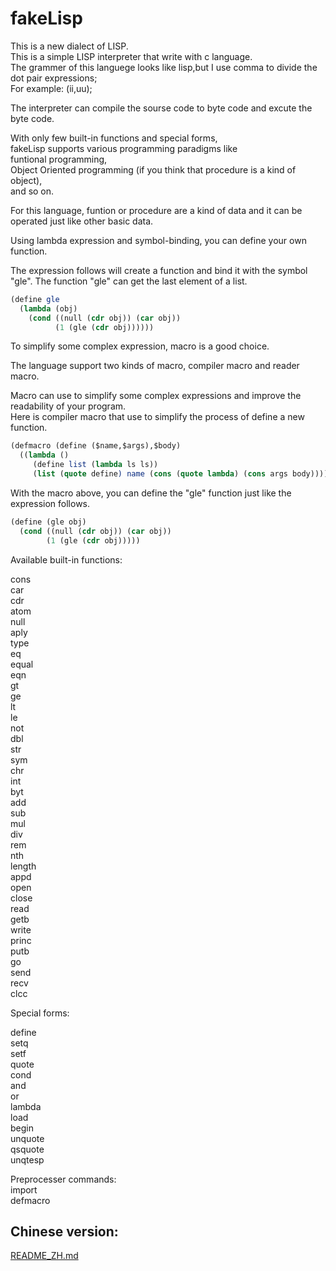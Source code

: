 # fakeLisp

This is a new dialect of LISP.  
This is a simple LISP interpreter that write with c language.  
The grammer of this languege looks like lisp,but I use comma to divide the dot pair expressions;  
For example: (ii,uu);  

The interpreter can compile the sourse code to byte code and excute the byte code.  

With only few built-in functions and special forms,   
fakeLisp supports various programming paradigms like   
funtional programming,  
Object Oriented programming (if you think that procedure is a kind of object),  
and so on.  

For this language, funtion or procedure are a kind of data and it can be operated just like other basic data.  

Using lambda expression and symbol-binding, you can define your own function.   

The expression follows will create a function and bind it with the symbol "gle". The function "gle" can get the last element of a list.  

```scheme
(define gle
  (lambda (obj)
    (cond ((null (cdr obj)) (car obj))
          (1 (gle (cdr obj))))))
```

To simplify some complex expression, macro is a good choice.  

The language support two kinds of macro, compiler macro and reader macro.  

Macro can use to simplify some complex expressions and improve the readability of your program.  
Here is compiler macro that use to simplify the process of define a new function.  

```scheme
(defmacro (define ($name,$args),$body)
  ((lambda ()
     (define list (lambda ls ls))
     (list (quote define) name (cons (quote lambda) (cons args body))))))
```

With the macro above, you can define the "gle" function just like the expression follows.  

```scheme
(define (gle obj)
  (cond ((null (cdr obj)) (car obj))
        (1 (gle (cdr obj)))))
```

Available built-in functions:

cons  
car  
cdr  
atom  
null  
aply  
type  
eq  
equal  
eqn  
gt  
ge  
lt  
le  
not  
dbl  
str  
sym  
chr  
int  
byt  
add  
sub  
mul  
div  
rem  
nth  
length  
appd  
open  
close  
read  
getb  
write  
princ   
putb  
go  
send  
recv  
clcc  

Special forms:  

define  
setq  
setf  
quote  
cond  
and  
or  
lambda  
load  
begin  
unquote  
qsquote  
unqtesp  

Preprocesser commands:  
import  
defmacro  

##  Chinese version:  
[README\_ZH.md](./README\_ZH.md)
